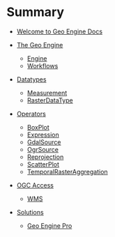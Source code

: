 # Summary

- [Welcome to Geo Engine Docs](./welcome.md)

- [The Geo Engine]()

  - [Engine]()
  - [Workflows]()

- [Datatypes](./datatypes/intro.md)

  - [Measurement](./datatypes/measurement.md)
  - [RasterDataType](./datatypes/rasterdatatype.md)

- [Operators](./operators/intro.md)

  - [BoxPlot](./operators/boxplot.md)
  - [Expression](./operators/expression.md)
  - [GdalSource](./operators/gdalsource.md)
  - [OgrSource](./operators/ogrsource.md) 
  - [Reprojection](./operators/reprojection.md)
  - [ScatterPlot](./operators/scatterplot.md)
  - [TemporalRasterAggregation](./operators/temporalrasteraggregation.md)

- [OGC Access]()

  - [WMS]()

- [Solutions]()

  - [Geo Engine Pro]()
